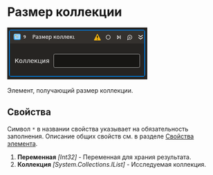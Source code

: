 # Размер коллекции

![](<../../../../resources/activities/extra/t1/T1-CollCount.PNG>)

Элемент, получающий размер коллекции.

## Свойства

Символ `*` в названии свойства указывает на обязательность заполнения. 
Описание общих свойств см. в разделе [Свойства элемента](https://docs.primo-rpa.ru/primo-rpa/primo-studio/process/elements#svoistva-elementa).

1. **Переменная** *[Int32]* - Переменная для храния результата.
1. **Коллекция** *[System.Collections.IList]* - Исследуемая коллекция.